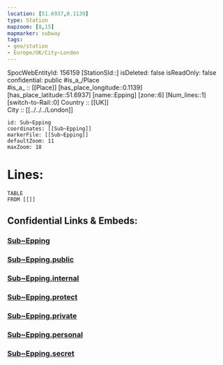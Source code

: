 ```yaml
---
location: [51.6937,0.1139] 
type: Station 
mapzoom: [8,15] 
mapmarker: subway 
tags:
- geo/station
- Europe/UK/City~London
---
```

SpocWebEntityId: 156159
[StationSId::] 
isDeleted: false
isReadOnly: false
confidential: public
#is_a_/Place  
#is_a_ :: [[Place]] 
[has_place_longitude::0.1139] 
[has_place_latitude::51.6937] 
[name::Epping] 
[zone::6] 
[Num_lines::1] 
[switch-to-Rail::0] 
Country :: [[UK]]  
City :: [[../../../London]]  


```leaflet
id: Sub~Epping
coordinates: [[Sub~Epping]] 
markerFile: [[Sub~Epping]] 
defaultZoom: 11 
maxZoom: 18
```


# Lines: 
```dataview
TABLE 
FROM [[]] 
```


## Confidential Links & Embeds: 

### [Sub~Epping](/_Standards/Earth/Continent/Europe/Europe~North/UK/England/Regions~England/London,Greater/cities~GreaterLondon/Underground/Station/Sub~Epping.md) 

### [Sub~Epping.public](/_public/Earth/Continent/Europe/Europe~North/UK/England/Regions~England/London,Greater/cities~GreaterLondon/Underground/Station/Sub~Epping.public.md) 

### [Sub~Epping.internal](/_internal/Earth/Continent/Europe/Europe~North/UK/England/Regions~England/London,Greater/cities~GreaterLondon/Underground/Station/Sub~Epping.internal.md) 

### [Sub~Epping.protect](/_protect/Earth/Continent/Europe/Europe~North/UK/England/Regions~England/London,Greater/cities~GreaterLondon/Underground/Station/Sub~Epping.protect.md) 

### [Sub~Epping.private](/_private/Earth/Continent/Europe/Europe~North/UK/England/Regions~England/London,Greater/cities~GreaterLondon/Underground/Station/Sub~Epping.private.md) 

### [Sub~Epping.personal](/_personal/Earth/Continent/Europe/Europe~North/UK/England/Regions~England/London,Greater/cities~GreaterLondon/Underground/Station/Sub~Epping.personal.md) 

### [Sub~Epping.secret](/_secret/Earth/Continent/Europe/Europe~North/UK/England/Regions~England/London,Greater/cities~GreaterLondon/Underground/Station/Sub~Epping.secret.md)

